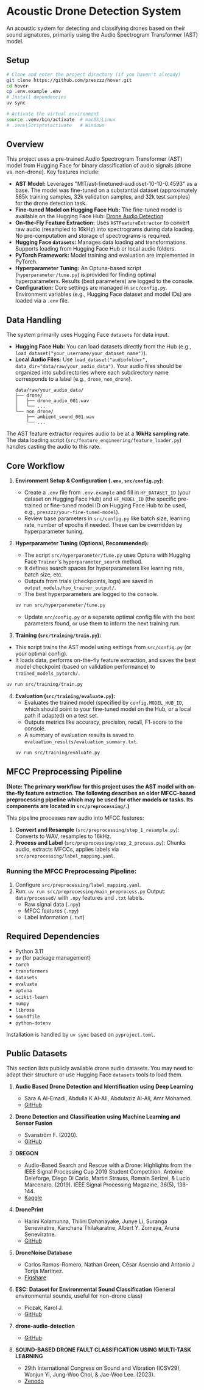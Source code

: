 # Acoustic Drone Detection System

An acoustic system for detecting and classifying drones based on their sound signatures, primarily using the Audio Spectrogram Transformer (AST) model.

## Setup

```bash
# Clone and enter the project directory (if you haven't already)
git clone https://github.com/preszzz/hover.git
cd hover
cp .env.example .env
# Install dependencies
uv sync

# Activate the virtual environment
source .venv/bin/activate  # macOS/Linux
# .venv\Scripts\activate   # Windows
```

## Overview

This project uses a pre-trained Audio Spectrogram Transformer (AST) model from Hugging Face for binary classification of audio signals (drone vs. non-drone). Key features include:

- **AST Model:** Leverages "MIT/ast-finetuned-audioset-10-10-0.4593" as a base. The model was fine-tuned on a substantial dataset (approximately 585k training samples, 32k validation samples, and 32k test samples) for the drone detection task.
- **Fine-tuned Model on Hugging Face Hub:** The fine-tuned model is available on the Hugging Face Hub: [Drone Audio Detection](https://huggingface.co/preszzz/drone-audio-detection-05-12)
- **On-the-Fly Feature Extraction:** Uses `ASTFeatureExtractor` to convert raw audio (resampled to 16kHz) into spectrograms during data loading. No pre-computation and storage of spectrograms is required.
- **Hugging Face `datasets`:** Manages data loading and transformations. Supports loading from Hugging Face Hub or local audio folders.
- **PyTorch Framework:** Model training and evaluation are implemented in PyTorch.
- **Hyperparameter Tuning:** An Optuna-based script (`hyperparameter/tune.py`) is provided for finding optimal hyperparameters. Results (best parameters) are logged to the console.
- **Configuration:** Core settings are managed in `src/config.py`. Environment variables (e.g., Hugging Face dataset and model IDs) are loaded via a `.env` file.

## Data Handling

The system primarily uses Hugging Face `datasets` for data input.

- **Hugging Face Hub:** You can load datasets directly from the Hub (e.g., `load_dataset("your_username/your_dataset_name")`).
- **Local Audio Files:** Use `load_dataset("audiofolder", data_dir="data/raw/your_audio_data")`. Your audio files should be organized into subdirectories where each subdirectory name corresponds to a label (e.g., `drone`, `non_drone`).
   ```
   data/raw/your_audio_data/
   ├── drone/
   │   ├── drone_audio_001.wav
   │   └── ...
   └── non_drone/
       ├── ambient_sound_001.wav
       └── ...
   ```
The AST feature extractor requires audio to be at a **16kHz sampling rate**. The data loading script (`src/feature_engineering/feature_loader.py`) handles casting the audio to this rate.

## Core Workflow

1.  **Environment Setup & Configuration (`.env`, `src/config.py`):**
    - Create a `.env` file from `.env.example` and fill in `HF_DATASET_ID` (your dataset on Hugging Face Hub) and `HF_MODEL_ID` (the specific pre-trained or fine-tuned model ID on Hugging Face Hub to be used, e.g., `preszzz/your-fine-tuned-model`).
    - Review base parameters in `src/config.py` like batch size, learning rate, number of epochs if needed. These can be overridden by hyperparameter tuning.

2.  **Hyperparameter Tuning (Optional, Recommended):**
    - The script `src/hyperparameter/tune.py` uses Optuna with Hugging Face `Trainer`'s `hyperparameter_search` method.
    - It defines search spaces for hyperparameters like learning rate, batch size, etc.
    - Outputs from trials (checkpoints, logs) are saved in `output_models/hpo_trainer_output/`.
    - The best hyperparameters are logged to the console.
    ```bash
    uv run src/hyperparameter/tune.py
    ```
    - Update `src/config.py` or a separate optimal config file with the best parameters found, or use them to inform the next training run.

3.  **Training (`src/training/train.py`):**
   - This script trains the AST model using settings from `src/config.py` (or your optimal config).
   - It loads data, performs on-the-fly feature extraction, and saves the best model checkpoint (based on validation performance) to `trained_models_pytorch/`.
   ```bash
   uv run src/training/train.py
   ```

4.  **Evaluation (`src/training/evaluate.py`):**
    - Evaluates the trained model (specified by `config.MODEL_HUB_ID`, which should point to your fine-tuned model on the Hub, or a local path if adapted) on a test set.
    - Outputs metrics like accuracy, precision, recall, F1-score to the console.
    - A summary of evaluation results is saved to `evaluation_results/evaluation_summary.txt`.
    ```bash
    uv run src/training/evaluate.py
    ```

## MFCC Preprocessing Pipeline

**(Note: The primary workflow for this project uses the AST model with on-the-fly feature extraction. The following describes an older MFCC-based preprocessing pipeline which may be used for other models or tasks. Its components are located in `src/preprocessing/`.)**

This pipeline processes raw audio into MFCC features:

1. **Convert and Resample** (`src/preprocessing/step_1_resample.py`): Converts to WAV, resamples to 16kHz.
2. **Process and Label** (`src/preprocessing/step_2_process.py`): Chunks audio, extracts MFCCs, applies labels via `src/preprocessing/label_mapping.yaml`.

### Running the MFCC Preprocessing Pipeline:
1. Configure `src/preprocessing/label_mapping.yaml`.
2. Run: `uv run src/preprocessing/main_preprocess.py`
   Output: `data/processed/` with `.npy` features and `.txt` labels.
   - Raw signal data (`.npy`)
   - MFCC features (`.npy`)
   - Label information (`.txt`)

## Required Dependencies

- Python 3.11
- `uv` (for package management)
- `torch`
- `transformers`
- `datasets`
- `evaluate`
- `optuna`
- `scikit-learn`
- `numpy`
- `librosa`
- `soundfile`
- `python-dotenv`

Installation is handled by `uv sync` based on `pyproject.toml`.

## Public Datasets

This section lists publicly available drone audio datasets. You may need to adapt their structure or use Hugging Face `datasets` tools to load them.

1. **Audio Based Drone Detection and Identification using Deep Learning**
   - Sara A Al-Emadi, Abdulla K Al-Ali, Abdulaziz Al-Ali, Amr Mohamed.
   - [GitHub](https://github.com/saraalemadi/DroneAudioDataset/tree/master)

2. **Drone Detection and Classification using Machine Learning and Sensor Fusion**
   - Svanström F. (2020).
   - [GitHub](https://github.com/DroneDetectionThesis/Drone-detection-dataset/tree/master)

3. **DREGON**
   - Audio-Based Search and Rescue with a Drone: Highlights from the IEEE Signal Processing Cup 2019 Student Competition. Antoine Deleforge, Diego Di Carlo, Martin Strauss, Romain Serizel, & Lucio Marcenaro. (2019). IEEE Signal Processing Magazine, 36(5), 138-144.
   - [Kaggle](https://www.kaggle.com/datasets/awsaf49/ieee-signal-processing-cup-2019-dataset)

4. **DronePrint**
   - Harini Kolamunna, Thilini Dahanayake, Junye Li, Suranga Seneviratne, Kanchana Thilakaratne, Albert Y. Zomaya, Aruna Seneviratne.
   - [GitHub](https://github.com/DronePrint/DronePrint/tree/master)

5. **DroneNoise Database**
   - Carlos Ramos-Romero, Nathan Green, César Asensio and Antonio J Torija Martinez.
   - [Figshare](https://salford.figshare.com/articles/dataset/DroneNoise_Database/22133411)

6. **ESC: Dataset for Environmental Sound Classification** (General environmental sounds, useful for non-drone class)
   - Piczak, Karol J.
   - [GitHub](https://github.com/karolpiczak/ESC-50)

7. **drone-audio-detection**
   - [GitHub](https://github.com/BowonY/drone-audio-detection/tree/develop)

8. **SOUND-BASED DRONE FAULT CLASSIFICATION USING MULTI-TASK LEARNING**
   - 29th International Congress on Sound and Vibration (ICSV29), Wonjun Yi, Jung-Woo Choi, & Jae-Woo Lee. (2023).
   - [Zenodo](https://doi.org/10.5281/zenodo.7779574)
